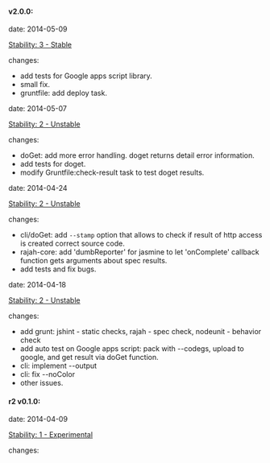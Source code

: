 #### v2.0.0:
date: 2014-05-09

[Stability: 3 - Stable](http://nodejs.org/api/documentation.html#documentation_stability_index)

changes:
- add tests for Google apps script library.
- small fix.
- gruntfile: add deploy task.

date: 2014-05-07

[Stability: 2 - Unstable](http://nodejs.org/api/documentation.html#documentation_stability_index)

changes:
- doGet: add more error handling. doget returns detail error information.
- add tests for doget.
- modify Gruntfile:check-result task to test doget results.

date: 2014-04-24

[Stability: 2 - Unstable](http://nodejs.org/api/documentation.html#documentation_stability_index)

changes:
- cli/doGet: add `--stamp` option that allows to check if result of http access is created correct source code.
- rajah-core: add 'dumbReporter' for jasmine to let 'onComplete' callback function gets arguments about spec results.
- add tests and fix bugs.

date: 2014-04-18

[Stability: 2 - Unstable](http://nodejs.org/api/documentation.html#documentation_stability_index)

changes:
- add grunt: jshint - static checks, rajah - spec check, nodeunit - behavior check
- add auto test on Google apps script: pack with --codegs, upload to google, and get result via doGet function.
- cli: implement --output
- cli: fix --noColor
- other issues.


#### r2 v0.1.0:
date: 2014-04-09

[Stability: 1 - Experimental](http://nodejs.org/api/documentation.html#documentation_stability_index)

changes:
